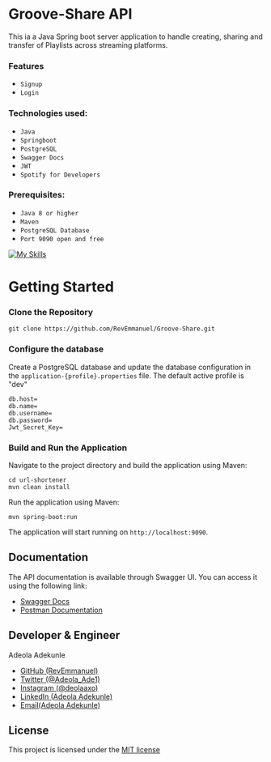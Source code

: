 # Groove-Share API
This ia a Java Spring boot server application to handle creating, sharing and transfer of Playlists across streaming platforms.

### Features
* `Signup`
* `Login`

### Technologies used:
* `Java`
* `Springboot`
* `PostgreSQL`
* `Swagger Docs`
* `JWT`
* `Spotify for Developers`

### Prerequisites:
* `Java 8 or higher`
* `Maven`
* `PostgreSQL Database`
* `Port 9090 open and free`

[![My Skills](https://skillicons.dev/icons?i=java,spring,mysql,postgresql,postman)](https://skillicons.dev)

# Getting Started
### Clone the Repository
```
git clone https://github.com/RevEmmanuel/Groove-Share.git
```

### Configure the database
Create a PostgreSQL database and update the database configuration in the `application-{profile}.properties` file. The default active profile is "dev"
```properties
db.host=
db.name=
db.username=
db.password=
Jwt_Secret_Key=
```

### Build and Run the Application
Navigate to the project directory and build the application using Maven:
```
cd url-shortener
mvn clean install
```
Run the application using Maven:
```
mvn spring-boot:run
```
The application will start running on `http://localhost:9090`.

## Documentation
The API documentation is available through Swagger UI. You can access it using the following link:
* [Swagger Docs](http://localhost:9090/swagger-ui.html)
* [Postman Documentation](https://bit.ly/revemmanuel-groove-share)

## Developer & Engineer
Adeola Adekunle
* [GitHub (RevEmmanuel)](https://github.com/RevEmmanuel)
* [Twitter (@Adeola_Ade1)](https://twitter.com/Adeola_Ade1)
* [Instagram (@deolaaxo)](https://www.instagram.com/deolaaxo/)
* [LinkedIn (Adeola Adekunle)](https://www.linkedin.com/in/adeola-adekunle-emmanuel/)
* [Email(Adeola Adekunle)](mailto:adeolaae1@gmail.com)

## License
This project is licensed under the [MIT license](https://opensource.org/license/mit/)
